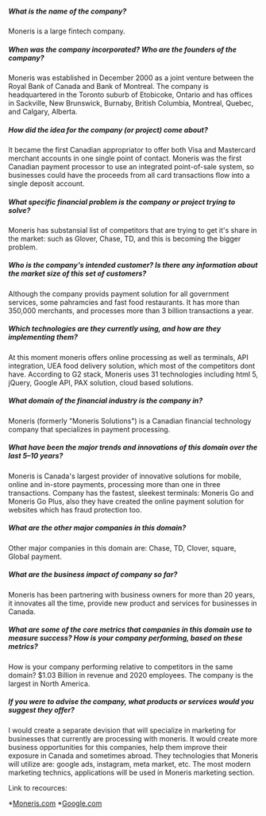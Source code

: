 ##### What is the name of the company?
Moneris is a large fintech company.
##### When was the company incorporated? Who are the founders of the company?
Moneris was established in December 2000 as a joint venture between the Royal Bank of Canada and Bank of Montreal. 
The company is headquartered in the Toronto suburb of Etobicoke, Ontario and has offices in Sackville, New Brunswick, 
Burnaby, British Columbia, Montreal, Quebec, and Calgary, Alberta.
##### How did the idea for the company (or project) come about?
It became the first Canadian appropriator to offer both Visa and Mastercard merchant accounts in one single point of contact.
Moneris was the first Canadian payment processor to use an integrated point-of-sale system, so businesses could have the 
proceeds from all card transactions flow into a single deposit account. 
##### What specific financial problem is the company or project trying to solve?
Moneris has substansial list of competitors that are trying to get it's share in the market: such as Glover, Chase, 
TD, and this is becoming the bigger problem.
##### Who is the company's intended customer?  Is there any information about the market size of this set of customers?
Although the company provids payment solution for all government services, some pahramcies and fast food restaurants. It has more than
350,000 merchants, and processes more than 3 billion transactions a year.
##### Which technologies are they currently using, and how are they implementing them?
At this moment moneris offers online processing as well as terminals, API integration, UEA food delivery solution, which most of the competitors dont have.
According to G2 stack, Moneris uses 31 technologies including html 5, jQuery, Google API, PAX solution, cloud based 
solutions.
##### What domain of the financial industry is the company in?
Moneris (formerly "Moneris Solutions") is a Canadian financial technology company that specializes in payment processing.
##### What have been the major trends and innovations of this domain over the last 5–10 years?
Moneris is Canada's largest provider of innovative solutions for mobile, online and in-store payments, processing more than one in three transactions.
Company has the fastest, sleekest terminals: Moneris Go and Moneris Go Plus, also they have created the online payment solution for websites which has fraud protection too.

##### What are the other major companies in this domain?
Other major companies in this domain are: Chase, TD, Clover, square, Global payment.

##### What are the business impact of company so far?

Moneris has been partnering with business owners for more than 20 years, it innovates all the time, provide new product and services for businesses in Canada.

##### What are some of the core metrics that companies in this domain use to measure success? How is your company performing, based on these metrics?
 How is your company performing relative to competitors in the same domain?
$1.03 Billion in revenue and 2020 employees. The company is the largest in North America.
##### If you were to advise the company, what products or services would you suggest they offer?
I would create a separate devision that will specialize in marketing for businesses that currently are processing with moneris.
It would create more business opportunities for this companies, help them improve their exposure in Canada and sometimes abroad.
They technologies that Moneris will utilize are: google ads, instagram, meta market, etc.
The most modern marketing technics, applications will be used in Moneris marketing section.


Link to recources:

  *[Moneris.com](https://www.moneris.com)
  *[Google.com](https://www.google.com)
